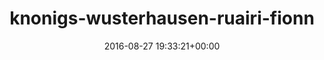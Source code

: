 ---
title:		"knonigs-wusterhausen-ruairi-fionn"
type:		"photos"
mediatype:		"upload"
description:		"TBC"
date:		"2016-08-27 19:33:21+00:00"
album:		"people"
filename:		"knonigs-wusterhausen-ruairi-fionn.md"
series:		""
cl_public_id:		"people/knonigs-wusterhausen-ruairi-fionn"
cl_version:		1497005474
format:		"tiff"
bytes:		2702220
width:		961
height:		1440
colours:
- "#F3F0EE"
- "#313A20"
- "#283722"
- "#36271F"
- "#725448"
- "#877A75"
- "#5B6F3A"
- "#001031"
- "#283029"
- "#33312B"
- "#002A49"
- "#506841"
- "#687969"
- "#2C271B"
- "#003C63"
- "#D6D7CA"
- "#7E826E"
- "#DBB875"
- "#C5C8CF"
- "#D2D9DD"
- "#774F50"
- "#0B100F"
- "#101519"
- "#C8D0C8"
- "#847350"
- "#7B7E88"
- "#1A1E27"
- "#C6C1C5"
- "#768387"
- "#252529"
exposure_mode:		"Auto"
program:		"Aperture-priority AE"
aperture:		"8.0"
focal_length:		"31.0 mm"
iso:		"320"
shutter_speed:		"1/20"
metering:		"Spot"
flash:		"Off, Did not fire"
white_balance:		"Custom"
colour_temp:		"5400"
has_crop:		"false"
orientation:		"Horizontal (normal)"
camera_model:		"NIKON D800"
lens_info:		"24-70mm f/2.8"
artist:		"No artist info"
x_resolution:		"300"
y_resolution:		"300"
---